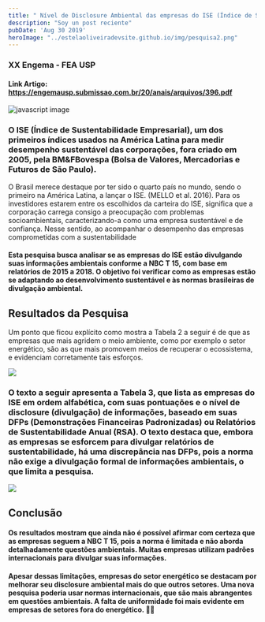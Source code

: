 ```yaml
---
title: " Nível de Disclosure Ambiental das empresas do ISE (Índice de Sustentabilidade Empresarial) : Uma análise dos últimos 5 anos"
description: "Soy un post reciente"
pubDate: 'Aug 30 2019'
heroImage: "../estelaoliveiradevsite.github.io/img/pesquisa2.png"
---
```

### XX Engema - FEA USP 
#### Link Artigo: <a>https://engemausp.submissao.com.br/20/anais/arquivos/396.pdf<a/>

![javascript image](/estelaoliveiradevsite.github.io/img/pesquisa2.jpg)

### O ISE (Índice de Sustentabilidade Empresarial), um dos primeiros índices usados na América Latina para medir desempenho sustentável das corporações, fora criado em 2005, pela BM&FBovespa (Bolsa de Valores, Mercadorias e Futuros de São Paulo). 

<p> O Brasil merece destaque por ter sido o quarto país no mundo, 
sendo o primeiro na América Latina, a lançar o ISE. (MELLO et al. 2016). 
Para os investidores estarem entre os escolhidos da carteira do ISE, significa que a 
corporação carrega consigo a preocupação com problemas socioambientais, caracterizando-a 
como uma empresa sustentável e de confiança. Nesse sentido, ao acompanhar o desempenho 
das empresas comprometidas com a sustentabilidade </p>

#### Esta pesquisa busca analisar se as empresas do ISE estão divulgando suas informações ambientais conforme a NBC T 15, com base em relatórios de 2015 a 2018. O objetivo foi verificar como as empresas estão se adaptando ao desenvolvimento sustentável e às normas brasileiras de divulgação ambiental.

## Resultados da Pesquisa

<p>Um ponto que ficou explícito como mostra a Tabela 2 a seguir é de que as empresas 
que mais agridem o meio ambiente, como por exemplo o setor energético, são as que mais 
promovem meios de recuperar o ecossistema, e evidenciam corretamente tais esforços.</p>

<img src='/estelaoliveiradevsite.github.io/img/pesquisa1.png'>


 ### O texto a seguir apresenta a Tabela 3, que lista as empresas do ISE em ordem alfabética, com suas pontuações e o nível de disclosure (divulgação) de informações, baseado em suas DFPs (Demonstrações Financeiras Padronizadas) ou Relatórios de Sustentabilidade Anual (RSA). O texto destaca que, embora as empresas se esforcem para divulgar relatórios de sustentabilidade, há uma discrepância nas DFPs, pois a norma não exige a divulgação formal de informações ambientais, o que limita a pesquisa.


<img src='/estelaoliveiradevsite.github.io/img/pesquisa3.png'>

## Conclusão

 #### Os resultados mostram que ainda não é possível afirmar com certeza que as empresas seguem a NBC T 15, pois a norma é limitada e não aborda detalhadamente questões ambientais. Muitas empresas utilizam padrões internacionais para divulgar suas informações.

#### Apesar dessas limitações, empresas do setor energético se destacam por melhorar seu disclosure ambiental mais do que outros setores. Uma nova pesquisa poderia usar normas internacionais, que são mais abrangentes em questões ambientais. A falta de uniformidade foi mais evidente em empresas de setores fora do energético. 🚀✨